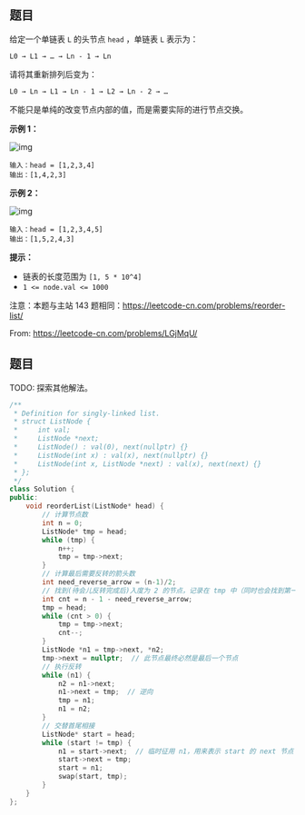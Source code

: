 ## 题目

给定一个单链表 `L` 的头节点 `head` ，单链表 `L` 表示为：

```
L0 → L1 → … → Ln - 1 → Ln
```

请将其重新排列后变为：

```
L0 → Ln → L1 → Ln - 1 → L2 → Ln - 2 → …
```

不能只是单纯的改变节点内部的值，而是需要实际的进行节点交换。

 

**示例 1：**

![img](https://mdpicbed.oss-cn-hongkong.aliyuncs.com/imgs/1626420311-PkUiGI-image.png)

```
输入：head = [1,2,3,4]
输出：[1,4,2,3]
```

**示例 2：**

![img](https://mdpicbed.oss-cn-hongkong.aliyuncs.com/imgs/1626420320-YUiulT-image.png)

```
输入：head = [1,2,3,4,5]
输出：[1,5,2,4,3]
```

 

**提示：**

- 链表的长度范围为 `[1, 5 * 10^4]`
- `1 <= node.val <= 1000`



注意：本题与主站 143 题相同：https://leetcode-cn.com/problems/reorder-list/ 

From: https://leetcode-cn.com/problems/LGjMqU/



## 题目

TODO: 探索其他解法。

```c++
/**
 * Definition for singly-linked list.
 * struct ListNode {
 *     int val;
 *     ListNode *next;
 *     ListNode() : val(0), next(nullptr) {}
 *     ListNode(int x) : val(x), next(nullptr) {}
 *     ListNode(int x, ListNode *next) : val(x), next(next) {}
 * };
 */
class Solution {
public:
    void reorderList(ListNode* head) {
        // 计算节点数
        int n = 0;
        ListNode* tmp = head;
        while (tmp) {
            n++;
            tmp = tmp->next;
        }
        // 计算最后需要反转的箭头数
        int need_reverse_arrow = (n-1)/2;
        // 找到(待会儿反转完成后)入度为 2 的节点，记录在 tmp 中（同时也会找到第一个需要反转的节点，记录在 n1 中）
        int cnt = n - 1 - need_reverse_arrow;
        tmp = head;
        while (cnt > 0) {
            tmp = tmp->next;
            cnt--;
        }
        ListNode *n1 = tmp->next, *n2;
        tmp->next = nullptr;  // 此节点最终必然是最后一个节点
        // 执行反转
        while (n1) {
            n2 = n1->next;
            n1->next = tmp;  // 逆向
            tmp = n1;
            n1 = n2;
        }
        // 交替首尾相接
        ListNode* start = head;
        while (start != tmp) {
            n1 = start->next;  // 临时征用 n1，用来表示 start 的 next 节点
            start->next = tmp;
            start = n1;
            swap(start, tmp);
        }
    }
};
```

